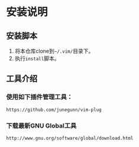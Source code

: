 # 安装说明 

## 安装脚本
1. 将本仓库clone到`~/.vim/`目录下。
2. 执行`install`脚本。


## 工具介绍

### 使用如下插件管理工具：
```
https://github.com/junegunn/vim-plug
```

### 下载最新GNU Global工具
```
http://www.gnu.org/software/global/download.html
```

